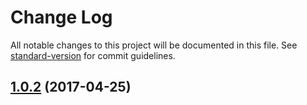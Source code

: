 # Change Log

All notable changes to this project will be documented in this file. See [standard-version](https://github.com/conventional-changelog/standard-version) for commit guidelines.

<a name="1.0.2"></a>
## [1.0.2](https://github.com/njakob/lambda/compare/v1.0.1...v1.0.2) (2017-04-25)
